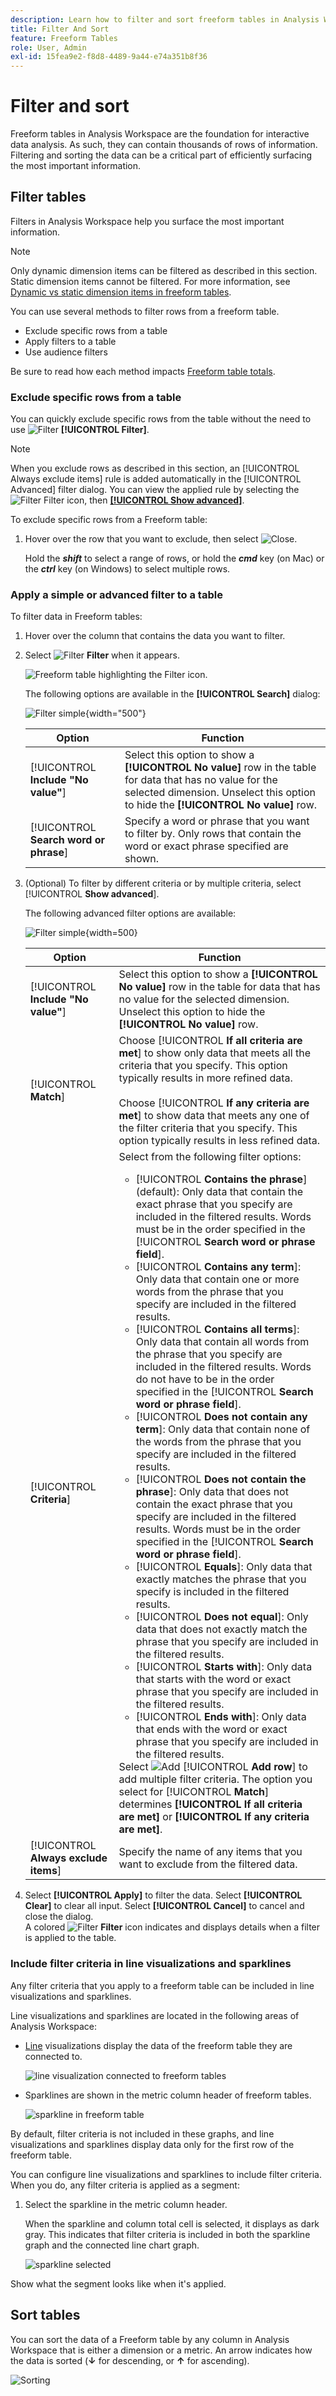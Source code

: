 ```yaml
---
description: Learn how to filter and sort freeform tables in Analysis Workspace.
title: Filter And Sort
feature: Freeform Tables
role: User, Admin
exl-id: 15fea9e2-f8d8-4489-9a44-e74a351b8f36
---
```

# Filter and sort

Freeform tables in Analysis Workspace are the foundation for interactive data analysis. As such, they can contain thousands of rows of information. Filtering and sorting the data can be a critical part of efficiently surfacing the most important information. 

## Filter tables

Filters in Analysis Workspace help you surface the most important information.

>[!NOTE]
>
> Only dynamic dimension items can be filtered as described in this section. Static dimension items cannot be filtered. For more information, see [Dynamic vs static dimension items in freeform tables](/help/analyze/analysis-workspace/visualizations/freeform-table/column-row-settings/manual-vs-dynamic-rows.md).

You can use several methods to filter rows from a freeform table.

* Exclude specific rows from a table
* Apply filters to a table 
* Use audience filters

Be sure to read how each method impacts [Freeform table totals](/help/analyze/analysis-workspace/visualizations/freeform-table/workspace-totals.md).

### Exclude specific rows from a table

You can quickly exclude specific rows from the table without the need to use ![Filter](/help/assets/icons/Filter.svg)  **[!UICONTROL Filter]**. 

>[!NOTE]
>
>When you exclude rows as described in this section, an [!UICONTROL Always exclude items] rule is added automatically in the [!UICONTROL Advanced] filter dialog. You can view the applied rule by selecting the ![Filter](/help/assets/icons/Filter.svg) Filter icon, then [**[!UICONTROL Show advanced]**](#apply-a-simple-or-advanced-filter-to-a-table).

To exclude specific rows from a Freeform table:

1. Hover over the row that you want to exclude, then select ![Close](/help/assets/icons/Close.svg). 

   Hold the ***shift*** to select a range of rows, or hold the ***cmd*** key (on Mac) or the ***ctrl*** key (on Windows) to select multiple rows.

<!--### Right-click > Delete selected rows

Note: this option does not seem to work. AN-338422

1. Select 1 or more rows. 
1. Right-click and select **[!UICONTROL Delete Selected Rows]**. 

   This action will remove the rows from the table and apply a table filter.-->


### Apply a simple or advanced filter to a table
 
 To filter data in Freeform tables:
 
 1. Hover over the column that contains the data you want to filter. <!--only some types of columns show the filter... Which? Just Dimensions?-->
 
 1. Select  ![Filter](/help/assets/icons/Filter.svg) **Filter** when it appears.

    ![Freeform table highlighting the Filter icon.](assets/table-filter-icon.png)

    The following options are available in the **[!UICONTROL Search]** dialog:

    ![Filter simple](assets/filter-simple.png){width="500"}

    |Option | Function | 
    |---------|----------|
    | [!UICONTROL **Include "No value"**] | Select this option to show a **[!UICONTROL No value]** row in the table for data that has no value for the selected dimension. Unselect this option to hide the **[!UICONTROL No value]** row. |
    | [!UICONTROL **Search word or phrase**] | Specify a word or phrase that you want to filter by. Only rows that contain the word or exact phrase specified are shown. |
    

 1. (Optional) To filter by different criteria or by multiple criteria, select [!UICONTROL **Show advanced**]. 

    The following advanced filter options are available:

    ![Filter simple](assets/filter-advanced.png){width=500}

    |Option | Function | 
    |---------|----------|
    | [!UICONTROL **Include "No value"**] | Select this option to show a **[!UICONTROL No value]** row in the table for data that has no value for the selected dimension. Unselect this option to hide the **[!UICONTROL No value]** row. |
    | [!UICONTROL **Match**] | Choose [!UICONTROL **If all criteria are met**] to show only data that meets all the criteria that you specify. This option typically results in more refined data.<br/><br/>Choose [!UICONTROL **If any criteria are met**] to show data that meets any one of the filter criteria that you specify. This option typically results in less refined data.  |
    | [!UICONTROL **Criteria**] | Select from the following filter options:<br/><ul><li>[!UICONTROL **Contains the phrase**] (default): Only data that contain the exact phrase that you specify are included in the filtered results. Words must be in the order specified in the [!UICONTROL **Search word or phrase field**].</li><li>[!UICONTROL **Contains any term**]: Only data that contain one or more words from the phrase that you specify are included in the filtered results. </li><li>[!UICONTROL **Contains all terms**]: Only data that contain all words from the phrase that you specify are included in the filtered results. Words do not have to be in the order specified in the [!UICONTROL **Search word or phrase field**].</li><li>[!UICONTROL **Does not contain any term**]: Only data that contain none of the words from the phrase that you specify are included in the filtered results. </li><li>[!UICONTROL **Does not contain the phrase**]: Only data that does not contain the exact phrase that you specify are included in the filtered results. Words must be in the order specified in the [!UICONTROL **Search word or phrase field**].</li><li>[!UICONTROL **Equals**]: Only data that exactly matches the phrase that you specify is included in the filtered results. </li><li>[!UICONTROL **Does not equal**]: Only data that does not exactly match the phrase that you specify are included in the filtered results. </li><li>[!UICONTROL **Starts with**]: Only data that starts with the word or exact phrase that you specify are included in the filtered results. </li><li>[!UICONTROL **Ends with**]: Only data that ends with the word or exact phrase that you specify are included in the filtered results. </li></ul>Select ![Add](/help/assets/icons/Add.svg) [!UICONTROL **Add row**] to add multiple filter criteria. The option you select for [!UICONTROL **Match**] determines **[!UICONTROL If all criteria are met]** or **[!UICONTROL If any criteria are met]**. | 
    | [!UICONTROL **Always exclude items**] | Specify the name of any items that you want to exclude from the filtered data. |

 1. Select **[!UICONTROL Apply]** to filter the data. Select **[!UICONTROL Clear]** to clear all input. Select **[!UICONTROL Cancel]** to cancel and close the dialog. <br/>A colored ![Filter](/help/assets/icons/FilterColored.svg) **Filter** icon indicates and displays details when a filter is applied to the table. 

### Include filter criteria in line visualizations and sparklines

Any filter criteria that you apply to a freeform table can be included in line visualizations and sparklines.

Line visualizations and sparklines are located in the following areas of Analysis Workspace:

* [Line](/help/analyze/analysis-workspace/visualizations/line.md) visualizations display the data of the freeform table they are connected to.

  ![line visualization connected to freeform tables](assets/table-line-viz.png)

* Sparklines are shown in the metric column header of freeform tables.

  ![sparkline in freeform table](assets/table-sparkline.png)



By default, filter criteria is not included in these graphs, and line visualizations and sparklines display data only for the first row of the freeform table. 

You can configure line visualizations and sparklines to include filter criteria. When you do, any filter criteria is applied as a segment:

1. Select the sparkline in the metric column header. 

   When the sparkline and column total cell is selected, it displays as dark gray. This indicates that filter criteria is included in both the sparkline graph and the connected line chart graph.

   ![sparkline selected](assets/table-sparkline-selected.png)

Show what the segment looks like when it's applied.



## Sort tables

You can sort the data of a Freeform table by any column in Analysis Workspace that is either a dimension or a metric. An arrow indicates how the data is sorted (**↓** for descending, or **↑** for ascending).

![Sorting](assets/sorting.gif)
